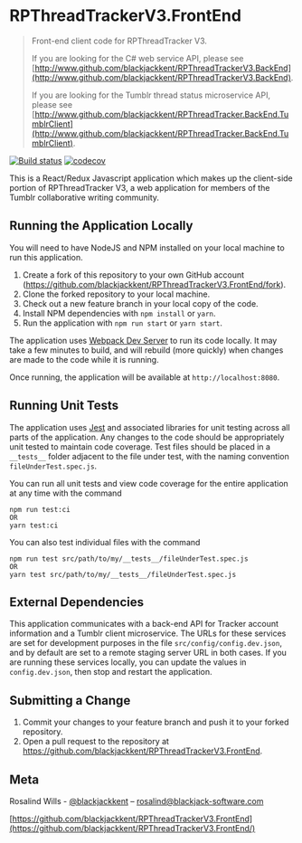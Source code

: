 # RPThreadTrackerV3.FrontEnd
> Front-end client code for RPThreadTracker V3.
>
> If you are looking for the C# web service API, please see [http://www.github.com/blackjackkent/RPThreadTrackerV3.BackEnd](http://www.github.com/blackjackkent/RPThreadTrackerV3.BackEnd).
>
> If you are looking for the Tumblr thread status microservice API, please see [http://www.github.com/blackjackkent/RPThreadTracker.BackEnd.TumblrClient](http://www.github.com/blackjackkent/RPThreadTracker.BackEnd.TumblrClient).

[![Build status](https://ci.appveyor.com/api/projects/status/r4fylvaq1gmepf82?svg=true)](https://ci.appveyor.com/project/blackjackkent/rpthreadtrackerv3-frontend)
[![codecov](https://codecov.io/gh/blackjackkent/RPThreadTrackerV3.FrontEnd/branch/development/graph/badge.svg)](https://codecov.io/gh/blackjackkent/RPThreadTrackerV3.FrontEnd)

This is a React/Redux Javascript application which makes up the client-side portion of RPThreadTracker V3, a web application for members of the Tumblr collaborative writing community.

## Running the Application Locally

You will need to have NodeJS and NPM installed on your local machine to run this application.

1. Create a fork of this repository to your own GitHub account (<https://github.com/blackjackkent/RPThreadTrackerV3.FrontEnd/fork>).
2. Clone the forked repository to your local machine.
3. Check out a new feature branch in your local copy of the code.
4. Install NPM dependencies with `npm install` or `yarn`.
5. Run the application with `npm run start` or `yarn start`.

The application uses [Webpack Dev Server](https://github.com/webpack/webpack-dev-server) to run its code locally. It may take a few minutes to build, and will rebuild (more quickly) when changes are made to the code while it is running.

Once running, the application will be available at `http://localhost:8080`.

## Running Unit Tests

The application uses [Jest](https://jestjs.io/) and associated libraries for unit testing across all parts of the application. Any changes to the code should be appropriately unit tested to maintain code coverage. Test files should be placed in a `__tests__` folder adjacent to the file under test, with the naming convention `fileUnderTest.spec.js`.

You can run all unit tests and view code coverage for the entire application at any time with the command

```
npm run test:ci
OR
yarn test:ci
```
You can also test individual files with the command 
```
npm run test src/path/to/my/__tests__/fileUnderTest.spec.js
OR
yarn test src/path/to/my/__tests__/fileUnderTest.spec.js
```

## External Dependencies

This application communicates with a back-end API for Tracker account information and a Tumblr client microservice. The URLs for these services are set for development purposes in the file `src/config/config.dev.json`, and by default are set to a remote staging server URL in both cases. If you are running these services locally, you can update the values in `config.dev.json`, then stop and restart the application.

## Submitting a Change

1. Commit your changes to your feature branch and push it to your forked repository.
2. Open a pull request to the repository at https://github.com/blackjackkent/RPThreadTrackerV3.FrontEnd.

## Meta

Rosalind Wills - [@blackjackkent](https://twitter.com/blackjackkent) – rosalind@blackjack-software.com

[https://github.com/blackjackkent/RPThreadTrackerV3.FrontEnd](https://github.com/blackjackkent/RPThreadTrackerV3.FrontEnd/)
